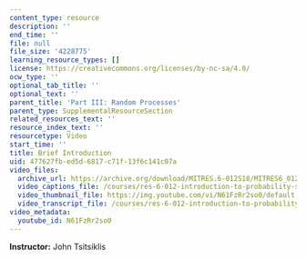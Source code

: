 ```yaml
---
content_type: resource
description: ''
end_time: ''
file: null
file_size: '4228775'
learning_resource_types: []
license: https://creativecommons.org/licenses/by-nc-sa/4.0/
ocw_type: ''
optional_tab_title: ''
optional_text: ''
parent_title: 'Part III: Random Processes'
parent_type: SupplementalResourceSection
related_resources_text: ''
resource_index_text: ''
resourcetype: Video
start_time: ''
title: Brief Introduction
uid: 477627fb-ed5d-6817-c71f-13f6c141c07a
video_files:
  archive_url: https://archive.org/download/MITRES.6-012S18/MITRES6_012S18_L25-01_300k.mp4
  video_captions_file: /courses/res-6-012-introduction-to-probability-spring-2018/121666853a07564f95c3ae4c7ddfea9e_N61FzRr2so0.vtt
  video_thumbnail_file: https://img.youtube.com/vi/N61FzRr2so0/default.jpg
  video_transcript_file: /courses/res-6-012-introduction-to-probability-spring-2018/e9c53726b7f46f58d8ada3e9bf502bac_N61FzRr2so0.pdf
video_metadata:
  youtube_id: N61FzRr2so0
---
```


**Instructor:** John Tsitsiklis

